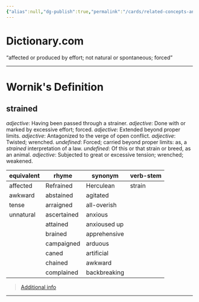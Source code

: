 ```yaml
---
{"alias":null,"dg-publish":true,"permalink":"/cards/related-concepts-and-theories/strained/","dgPassFrontmatter":true,"created":"2023-05-10T18:35:10.436+02:00","updated":"2023-05-10T18:36:35.833+02:00"}
---
```


# Dictionary.com 
“affected or produced by effort; not natural or spontaneous; forced”

---
# Wornik's Definition
## strained
*adjective*: Having been passed through a strainer.
*adjective*: Done with or marked by excessive effort; forced.
*adjective*: Extended beyond proper limits.
*adjective*: Antagonized to the verge of open conflict.
*adjective*: Twisted; wrenched.
*undefined*: Forced; carried beyond proper limits: as, a <em>strained</em> interpretation of a law.
*undefined*: Of this or that strain or breed, as an animal.
*adjective*: Subjected to great or excessive tension; wrenched; weakened.

| equivalent |rhyme |synonym |verb-stem |
| --- | --- | --- | --- |
| affected | Refrained | Herculean | strain |
| awkward | abstained | agitated |  |
| tense | arraigned | all-overish |  |
| unnatural | ascertained | anxious |  |
|  | attained | anxioused up |  |
|  | brained | apprehensive |  |
|  | campaigned | arduous |  |
|  | caned | artificial |  |
|  | chained | awkward |  |
|  | complained | backbreaking |  |

> [Additional info](https://www.wordnik.com/words/strained)
---